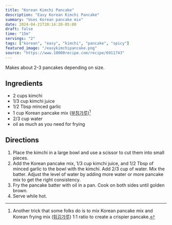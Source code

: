```yaml
---
title: "Korean Kimchi Pancake"
description: "Easy Korean Kimchi Pancake"
summary: "Uses Korean pancake mix"
date: 2024-04-21T20:14:20-05:00
draft: false
time: "15m"
servings: "2"
tags: ["korean", "easy", "kimchi", "pancake", "spicy"]
featured_image: "/easykimchipancake.png"
source: "https://www.10000recipe.com/recipe/6911743"
---
```


Makes about 2-3 pancakes depending on size.

## Ingredients

- 2 cups kimchi
- 1/3 cup kimchi juice
- 1/2 Tbsp minced garlic
- 1 cup Korean pancake mix ([부침가루](https://www.google.com/search?sca_esv=598399931&sxsrf=ACQVn0_cLCAYDYWXU4rnXywjHos9J6DJIg:1705247571179&q=%EB%B6%80%EC%B9%A8%EA%B0%80%EB%A3%A8&tbm=isch&source=univ&fir=hIwCXJKTWTZMdM%252C9XgtUd3W-xv_5M%252C_%253BMoUle-CgmWpvNM%252CEIcPFljFMLp27M%252C_%253Bm_CgaXyaAWNHYM%252CsqErikKx3aUHPM%252C_%253Bl2B45RdsPuPHCM%252Cx_JqOPsT5xCwyM%252C_%253BZIMk8Ss98lmYFM%252CIGsbb2-J93Oi_M%252C_%253BAY4JOuYUcjmdmM%252C4IYu8j29_vkMMM%252C_%253B0wvArrk9IHuL4M%252Cpsh2icXuCVEd_M%252C_%253BbXHSdnkfEsLV2M%252CCU85iMdgfyWJgM%252C_%253BhBqQ3OIljsd5JM%252C3OG98rdxjlJZMM%252C_%253BHGKBiVjEB2PDTM%252C-Y05e9olr6q0eM%252C_&usg=AI4_-kT90MpTaojs_vXiUxysmowjdefGrQ&biw=1440&bih=701&dpr=2))[^1]
- 2/3 cup water
- oil as much as you need for frying

## Directions

1. Place the kimchi in a large bowl and use a scissor to cut them into small pieces.
2. Add the Korean pancake mix, 1/3 cup kimchi juice, and 1/2 Tbsp of minced garlic to the bowl with the kimchi. Add 2/3 cup of water. Mix the batter. Adjust the level of water by adding more water or more pancake mix to get the right consistency. 
3. Fry the pancake batter with oil in a pan. Cook on both sides until golden brown.
4. Serve while hot.

[^1]: Another trick that some folks do is to mix Korean pancake mix and Korean frying mix ([튀김가루](https://www.google.com/search?q=%08%ED%8A%80%EA%B9%80%EA%B0%80%EB%A3%A8&tbm=isch&ved=2ahUKEwjuxquunt2DAxWWBGIAHZqvDfkQ2-cCegQIABAA&oq=%08%ED%8A%80%EA%B9%80%EA%B0%80%EB%A3%A8&gs_lcp=CgNpbWcQAzoECCMQJzoFCAAQgAQ6BggAEAcQHlC9Bli2LGDWLmgGcAB4AYABnAGIAYsLkgEEMTYuMZgBAKABAaoBC2d3cy13aXotaW1nwAEB&sclient=img&ei=dQOkZa64K5aJiLMPmt-2yA8&bih=701&biw=1440)) 1:1 ratio to create a crispier pancake.
